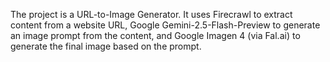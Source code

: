 The project is a URL-to-Image Generator. It uses Firecrawl to extract content from a website URL, Google Gemini-2.5-Flash-Preview to generate an image prompt from the content, and Google Imagen 4 (via Fal.ai) to generate the final image based on the prompt.